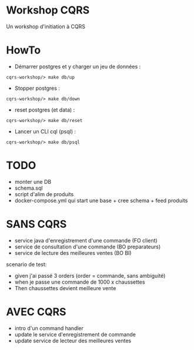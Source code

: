 # Workshop CQRS

Un workshop d'initiation à CQRS

HowTo
=====
* Démarrer postgres et y charger un jeu de données :
```
cqrs-workshop/> make db/up
```
* Stopper postgres :
```
cqrs-workshop/> make db/down
```
* reset postgres (et data) :
```
cqrs-workshop/> make db/reset
```
* Lancer un CLI cql (psql) :
```
cqrs-workshop/> make db/psql
```

TODO
====

* monter une DB
* schema.sql
* script d'alim de produits
* docker-compose.yml qui start une base + cree schema + feed produits

SANS CQRS
=========
* service java d'enregistrement d'une commande (FO client)
* service de consultation d'une commande (BO preparateurs)
* service de lecture des meilleures ventes (BO BI)

scenario de test:
* given j'ai passé 3 orders (order = commande, sans ambiguité)
* when je passe une commande de 1000 x chaussettes
* Then chaussettes devient meilleure vente

AVEC CQRS
=========
* intro d'un command handler
* update le service d'enregistrement de commande
* update service de lecteur des meilleures ventes
